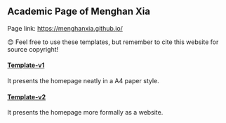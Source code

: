 ## Academic Page of Menghan Xia

Page link: https://menghanxia.github.io/

:blush: Feel free to use these templates, but remember to cite this website for source copyright!

#### [Template-v1](old_template/index.html)

It presents the homepage neatly in a A4 paper style.

#### [Template-v2](./index.html)

It presents the homepage more formally as a website.